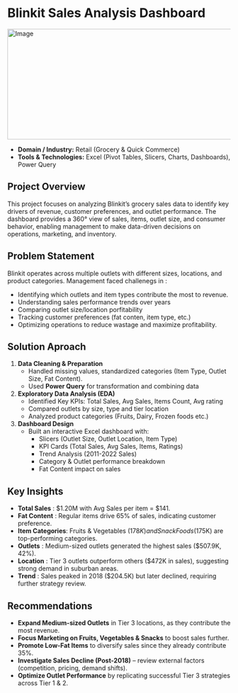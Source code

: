 # Blinkit Sales Analysis Dashboard

<img width="712" height="250" alt="Image" src="https://github.com/user-attachments/assets/0972d7a7-f580-49c6-9df3-a637484019d6" />

- **Domain / Industry:** Retail (Grocery & Quick Commerce)
- **Tools & Technologies:** Excel (Pivot Tables, Slicers, Charts, Dashboards), Power Query

## Project Overview
This project focuses on analyzing Blinkit’s grocery sales data to identify key drivers of revenue, customer preferences, and outlet performance. The dashboard provides a 360° view of sales, items, outlet size, and consumer behavior, enabling management to make data-driven decisions on operations, marketing, and inventory.

## Problem Statement
Blinkit operates across multiple outlets with different sizes, locations, and product categories. Management faced challenegs in :

- Identifying which outlets and item types contribute the most to revenue.
- Understanding sales performance trends over years
- Comparing outlet size/location porfitability
- Tracking customer preferences (fat conten, item type, etc.)
- Optimizing operations to reduce wastage and maximize profitability.

## Solution Aproach
1. **Data Cleaning & Preparation**
    - Handled missing values, standardized categories (Item Type, Outlet Size, Fat Content).
    - Used **Power Query** for transformation and combining data
2. **Exploratory Data Analysis (EDA)**
    - Identified Key KPIs: Total Sales, Avg Sales, Items Count, Avg rating
    - Compared outlets by size, type and tier location
    - Analyzed product categories (Fruits, Dairy, Frozen foods etc.)
3. **Dashboard Design**
    - Built an interactive Excel dashboard with:
      - Slicers (Outlet Size, Outlet Location, Item Type)
      - KPI Cards (Total Sales, Avg Sales, Items, Ratings)
      - Trend Analysis (2011-2022 Sales)
      - Category & Outlet performance breakdown
      - Fat Content impact on sales
     
## Key Insights
  - **Total Sales** : $1.20M with Avg Sales per item = $141.
  - **Fat Content** : Regular items drive 65% of sales, indicating customer preference.
  - **Item Categories**: Fruits & Vegetables ($178K) and Snack Foods ($175K) are top-performing categories.
  - **Outlets** : Medium-sized outlets generated the highest sales ($507.9K, 42%).
  - **Location** : Tier 3 outlets outperform others ($472K in sales), suggesting strong demand in suburban areas.
  - **Trend** : Sales peaked in 2018 ($204.5K) but later declined, requiring further strategy review.

## Recommendations
  - **Expand Medium-sized Outlets** in Tier 3 locations, as they contribute the most revenue.
  - **Focus Marketing on Fruits, Vegetables & Snacks** to boost sales further.
  - **Promote Low-Fat Items** to diversify sales since they already contribute 35%.
  - **Investigate Sales Decline (Post-2018)** – review external factors (competition, pricing, demand shifts).
  - **Optimize Outlet Performance** by replicating successful Tier 3 strategies across Tier 1 & 2.











